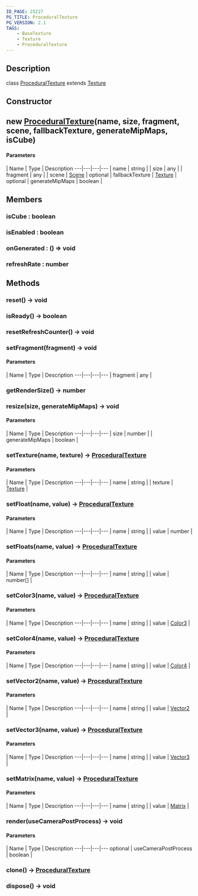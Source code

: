```yaml
---
ID_PAGE: 25227
PG_TITLE: ProceduralTexture
PG_VERSION: 2.1
TAGS:
    - BaseTexture
    - Texture
    - ProceduralTexture
---
```

## Description

class [ProceduralTexture](/classes/3.1/ProceduralTexture) extends [Texture](/classes/3.1/Texture)



## Constructor

## new [ProceduralTexture](/classes/3.1/ProceduralTexture)(name, size, fragment, scene, fallbackTexture, generateMipMaps, isCube)



#### Parameters
 | Name | Type | Description
---|---|---|---
 | name | string | 
 | size | any | 
 | fragment | any | 
 | scene | [Scene](/classes/3.1/Scene) | 
optional | fallbackTexture | [Texture](/classes/3.1/Texture) | 
optional | generateMipMaps | boolean | 
## Members

### isCube : boolean


### isEnabled : boolean


### onGenerated : () =&gt; void


### refreshRate : number


## Methods

### reset() &rarr; void


### isReady() &rarr; boolean


### resetRefreshCounter() &rarr; void


### setFragment(fragment) &rarr; void



#### Parameters
 | Name | Type | Description
---|---|---|---
 | fragment | any | 

### getRenderSize() &rarr; number


### resize(size, generateMipMaps) &rarr; void



#### Parameters
 | Name | Type | Description
---|---|---|---
 | size | number | 
 | generateMipMaps | boolean | 
### setTexture(name, texture) &rarr; [ProceduralTexture](/classes/3.1/ProceduralTexture)



#### Parameters
 | Name | Type | Description
---|---|---|---
 | name | string | 
 | texture | [Texture](/classes/3.1/Texture) | 
### setFloat(name, value) &rarr; [ProceduralTexture](/classes/3.1/ProceduralTexture)



#### Parameters
 | Name | Type | Description
---|---|---|---
 | name | string | 
 | value | number | 
### setFloats(name, value) &rarr; [ProceduralTexture](/classes/3.1/ProceduralTexture)



#### Parameters
 | Name | Type | Description
---|---|---|---
 | name | string | 
 | value | number[] | 
### setColor3(name, value) &rarr; [ProceduralTexture](/classes/3.1/ProceduralTexture)



#### Parameters
 | Name | Type | Description
---|---|---|---
 | name | string | 
 | value | [Color3](/classes/3.1/Color3) | 
### setColor4(name, value) &rarr; [ProceduralTexture](/classes/3.1/ProceduralTexture)



#### Parameters
 | Name | Type | Description
---|---|---|---
 | name | string | 
 | value | [Color4](/classes/3.1/Color4) | 
### setVector2(name, value) &rarr; [ProceduralTexture](/classes/3.1/ProceduralTexture)



#### Parameters
 | Name | Type | Description
---|---|---|---
 | name | string | 
 | value | [Vector2](/classes/3.1/Vector2) | 
### setVector3(name, value) &rarr; [ProceduralTexture](/classes/3.1/ProceduralTexture)



#### Parameters
 | Name | Type | Description
---|---|---|---
 | name | string | 
 | value | [Vector3](/classes/3.1/Vector3) | 
### setMatrix(name, value) &rarr; [ProceduralTexture](/classes/3.1/ProceduralTexture)



#### Parameters
 | Name | Type | Description
---|---|---|---
 | name | string | 
 | value | [Matrix](/classes/3.1/Matrix) | 
### render(useCameraPostProcess) &rarr; void



#### Parameters
 | Name | Type | Description
---|---|---|---
optional | useCameraPostProcess | boolean | 

### clone() &rarr; [ProceduralTexture](/classes/3.1/ProceduralTexture)


### dispose() &rarr; void


